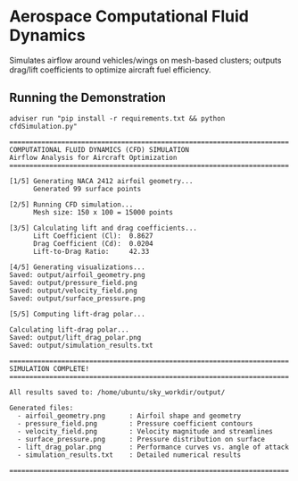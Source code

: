 # Aerospace Computational Fluid Dynamics
Simulates airflow around vehicles/wings on mesh-based clusters; outputs
drag/lift coefficients to optimize aircraft fuel efficiency.

## Running the Demonstration
`adviser run "pip install -r requirements.txt && python cfdSimulation.py"`

```
======================================================================
COMPUTATIONAL FLUID DYNAMICS (CFD) SIMULATION
Airflow Analysis for Aircraft Optimization
======================================================================

[1/5] Generating NACA 2412 airfoil geometry...
      Generated 99 surface points

[2/5] Running CFD simulation...
      Mesh size: 150 x 100 = 15000 points

[3/5] Calculating lift and drag coefficients...
      Lift Coefficient (Cl):  0.8627
      Drag Coefficient (Cd):  0.0204
      Lift-to-Drag Ratio:     42.33

[4/5] Generating visualizations...
Saved: output/airfoil_geometry.png
Saved: output/pressure_field.png
Saved: output/velocity_field.png
Saved: output/surface_pressure.png

[5/5] Computing lift-drag polar...

Calculating lift-drag polar...
Saved: output/lift_drag_polar.png
Saved: output/simulation_results.txt

======================================================================
SIMULATION COMPLETE!
======================================================================

All results saved to: /home/ubuntu/sky_workdir/output/

Generated files:
  - airfoil_geometry.png      : Airfoil shape and geometry
  - pressure_field.png        : Pressure coefficient contours
  - velocity_field.png        : Velocity magnitude and streamlines
  - surface_pressure.png      : Pressure distribution on surface
  - lift_drag_polar.png       : Performance curves vs. angle of attack
  - simulation_results.txt    : Detailed numerical results

======================================================================
```
